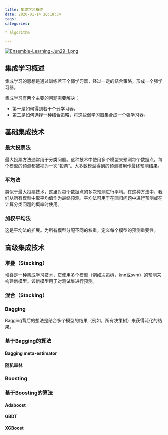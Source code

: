 ```yaml
---
title: 集成学习概述
date: 2020-01-14 10:18:54
tags:
categories: 

* algorithm

---
```


[![Ensemble-Learning-Jun29-1.png](http://blinkz.asuscomm.com:18080/images/2020/01/20/Ensemble-Learning-Jun29-1.png)](http://blinkz.asuscomm.com:18080/image/ppN)

## 集成学习概述

集成学习的思想是通过训练若干个弱学习器，经过一定的结合策略，形成一个强学习器。

集成学习有两个主要的问题需要解决：

* 第一是如何得到若干个弱学习器。
* 第二是如何选择一种结合策略，将这些弱学习器集合成一个强学习器。

## 基础集成技术

### 最大投票法
最大投票方法通常用于分类问题。这种技术中使用多个模型来预测每个数据点。每个模型的预测都被视为一次“投票”。大多数模型得到的预测被用作最终预测结果。

### 平均法

类似于最大投票技术，这里对每个数据点的多次预测进行平均。在这种方法中，我们从所有模型中取平均值作为最终预测。平均法可用于在回归问题中进行预测或在计算分类问题的概率时使用。

### 加权平均法

这是平均法的扩展。为所有模型分配不同的权重，定义每个模型的预测重要性。

## 高级集成技术

### 堆叠（Stacking）
堆叠是一种集成学习技术，它使用多个模型（例如决策树，knn或svm）的预测来构建新模型。该新模型用于对测试集进行预测。

### 混合（Stacking）

### Bagging
Bagging背后的想法是结合多个模型的结果（例如，所有决策树）来获得泛化的结果。

### 基于Bagging的算法

#### Bagging meta-estimator

#### 随机森林

### Boosting

### 基于Boosting的算法

#### Adaboost

#### GBDT

#### XGBoost

